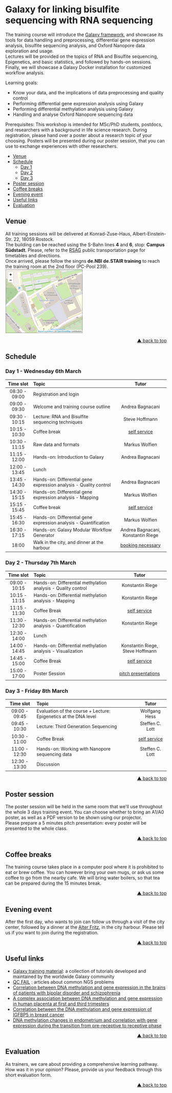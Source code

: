 # Galaxy for linking bisulfite sequencing with RNA sequencing

The training course will introduce the [Galaxy framework](https://usegalaxy.org), and showcase its tools for data handling and preprocessing, differential gene expression analysis, bisulfite sequencing analysis, and Oxford Nanopore data exploration and usage.  
Lectures will be provided on the topics of RNA and Bisulfite sequencing, Epigenetics, and basic statistics, and followed by hands-on sessions. Finally, we will showcase a Galaxy Docker installation for customized workflow analysis.

Learning goals:
- Know your data, and the implications of data preprocessing and quality control
- Performing differential gene expression analysis using Galaxy
- Performing differential methylation analysis using Galaxy
- Handling and analyse Oxford Nanopore sequencing data

Prerequisites:
This workshop is intended for MSc/PhD students, postdocs, and researchers with a background in life science research. During registration, please hand over a poster about a research topic of your choosing. Posters will be presented during our poster session, that you can use to exchange experiences with other researchers.

<div id="top"></div>

- [Venue](#venue)
- [Schedule](#schedule)
  - [Day 1](#day-1---wednesday-6th-march)
  - [Day 2](#day-2---thursday-7th-march)
  - [Day 3](#day-3---friday-8th-march)
- [Poster session](#poster-session)
- [Coffee breaks](#coffee-breaks)
- [Evening event](#evening-event)
- [Useful links](#useful-links)
- [Evaluation](#evaluation)

## Venue

All training sessions will be delivered at Konrad-Zuse-Haus, Albert-Einstein-Str. 22, 18059 Rostock.  
The building can be reached using the S-Bahn lines **4** and **6**, stop: **Campus Südstadt**. Please, refer to the [RSAG](https://www.rsag-online.de/) public transportation page for timetables and directiions.  
Once arrived, please follow the singns **de.NBI de.STAIR training** to reach the training room at the 2nd floor (PC-Pool 239).
[<img align="center" src="assets/img/map-kzh.png" height="200px" alt="Konrad-Zuse-Haus" valign="middle">](https://www.openstreetmap.org/#map=19/54.07746/12.10630)
<br />
<p align="right"><a href="#top">&#x25B2; back to top</a></p>

## Schedule

### Day 1 - Wednesday 6th March

| **Time slot** | **Topic** | **Tutor** |
| :---: | :--- | :---: |
| 08:30 - 09:00 | Registration and login ||
| 09:00 - 09:30 | Welcome and training course outline | Andrea Bagnacani |
| 09:30 - 10:15 | Lecture: RNA and Bisulfite sequencing techniques | Steve Hoffmann |
| 10:15 - 10:30 | Coffee break | [self service](#coffee-breaks) |
| 10:30 - 11:15 | Raw data and formats | Markus Wolfien |
| 11:15 - 12:00 | Hands-on: Introduction to Galaxy | Andrea Bagnacani |
| 12:00 - 13:45 | Lunch ||
| 13:45 - 14:30 | Hands-on: Differential gene expression analysis - Quality control | Andrea Bagnacani |
| 14:30 - 15:15 | Hands-on: Differential gene expression analysis - Mapping | Markus Wolfien |
| 15:15 - 15:45 | Coffee break | [self service](#coffee-breaks) |
| 15:45 - 16:30 | Hands-on: Differential gene expression analysis - Quantification | Markus Wolfien |
| 16:30 - 17:15 | Hands-on: Galaxy Modular Workflow Generator | Andrea Bagnacani, Konstantin Riege |
| 18:00 | Walk in the city, and dinner at the harbour | [booking necessary](#evening-event) |

### Day 2 - Thursday 7th March

| **Time slot** | **Topic** | **Tutor** |
| :---: | :--- | :---: |
| 09:00 - 10:15 | Hands-on: Differential methylation analysis - Quality control | Konstantin Riege |
| 10:15 - 11:15 | Hands-on: Differential methylation analysis - Mapping | Konstantin Riege |
| 11:15 - 11:30 | Coffee Break | [self service](#coffee-breaks) |
| 11:30 - 12:30 | Hands-on: Differential methylation analysis - Quantification | Konstantin Riege |
| 12:30 - 14:00 | Lunch ||
| 14:00 - 14:45 | Hands-on: Differential methylation analysis - Visualization | Konstantin Riege, Steve Hoffmann |
| 14:45 - 15:00 | Coffee Break | [self service](#coffee-breaks) |
| 15:00 - 17:00 | Poster Session | [pitch presentations](#poster-session) |

### Day 3 - Friday 8th March

| **Time slot** | **Topic** | **Tutor** |
| :---: | :--- | :---: |
| 09:00 - 09:45 | Evaluation of the course + Lecture: Epigenetics at the DNA level | Wolfgang Hess |
| 09:45 - 10:30 | Lecture: Third Generation Sequencing | Steffen C. Lott |
| 10:30 - 11:00 | Coffee Break | [self service](#coffee-breaks) |
| 11:00 - 12:30 | Hands-on: Working with Nanopore sequencing data | Steffen C. Lott |
| 12:30 - 13:30 | Discussion ||
<p align="right"><a href="#top">&#x25B2; back to top</a></p>

## Poster session

The poster session will be held in the same room that we'll use throughout the whole 3 days training event. You can choose whether to bring an A1/A0 poster, as well as a PDF version to be shown using our projector.  
Please prepare a 5 minutes pitch presentation: every poster will be presented to the whole class.
<p align="right"><a href="#top">&#x25B2; back to top</a></p>

## Coffee breaks

The training course takes place in a computer pool where it is prohibited to eat or brew coffee. You can however bring your own mugs, or ask us some coffee to go from the nearby cafe. We will bring water boilers, so that tea can be prepared during the 15 minutes break.
<p align="right"><a href="#top">&#x25B2; back to top</a></p>

## Evening event

After the first day, who wants to join can follow us through a visit of the city center, followed by a dinner at the [Alter Fritz](https://www.alter-fritz.de/), in the city harbour. Please tell us if you want to join during the registration.
<p align="right"><a href="#top">&#x25B2; back to top</a></p>

## Useful links
- [Galaxy training material](https://galaxyproject.github.io/training-material/): a collection of tutorials developed and maintained by the worldwide Galaxy community
- [QC FAIL](https://sequencing.qcfail.com/) : articles about common NGS problems
- [Correlation between DNA methylation and gene expression in the brains of patients with bipolar disorder and schizophrenia](https://doi.org/10.1111/bdi.12255)
- [A complex association between DNA methylation and gene expression in human placenta at first and third trimesters](https://doi.org/10.1371/journal.pone.0181155)
- [Correlation between the DNA methylation and gene expression of IGFBP5 in breast cancer](https://doi.org/10.3233/BD-160234)
- [DNA methylation changes in endometrium and correlation with gene expression during the transition from pre-receptive to receptive phase](https://doi.org/10.1038/s41598-017-03682-0)
<p align="right"><a href="#top">&#x25B2; back to top</a></p>

## Evaluation
As trainers, we care about providing a comprehensive learning pathway. How was it in your opinion? Please, provide us your feedback through this short evaluation form.
<p align="right"><a href="#top">&#x25B2; back to top</a></p>
